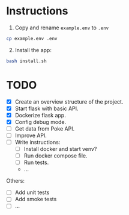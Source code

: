 # Instructions
1. Copy and rename `example.env` to `.env`
```sh
cp example.env .env
```

2. Install the app:
```sh
bash install.sh
```

# TODO
- [x] Create an overview structure of the project.
- [x] Start flask with basic API.
- [x] Dockerize flask app.
- [x] Config debug mode.
- [ ] Get data from Poke API.
- [ ] Improve API.
- [ ] Write instructions:
    - [ ] Install docker and start venv?
    - [ ] Run docker compose file.
    - [ ] Run tests.
    - ...

Others:
- [ ] Add unit tests
- [ ] Add smoke tests
- [ ] ...